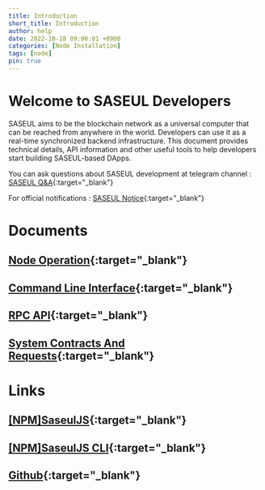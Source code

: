 ```yaml
---
title: Introduction
short_title: Introduction
author: help
date: 2022-10-28 09:00:01 +0900
categories: [Node Installation]
tags: [node]
pin: true
---
```


Welcome to SASEUL Developers
============================

SASEUL aims to be the blockchain network as a universal computer that can be reached from anywhere in the world. Developers can use it as a real-time synchronized backend infrastructure. This document provides technical details, API information and other useful tools to help developers start building SASEUL-based DApps.

You can ask questions about SASEUL development at telegram channel : [SASEUL Q&A](https://t.me/+tHSKLYQeZCI2N2I1){:target="_blank"}

For official notifications : [SASEUL Notice](https://t.me/saseul_notice){:target="_blank"}

Documents
=========

[Node Operation](https://test.docs.saseul.com/posts/node-operation/){:target="_blank"}
---------------------------------------------------------------------------------------

[Command Line Interface](https://test.docs.saseul.com/posts/command-line-interface/){:target="_blank"}
-------------------------------------------------------------------------------------------------------

[RPC API](https://test.docs.saseul.com/posts/rpc-api/){:target="_blank"}
-------------------------------------------------------------------------

[System Contracts And Requests](https://test.docs.saseul.com/posts/system-contracts-and-requests/){:target="_blank"}
---------------------------------------------------------------------------------------------------------------------

Links
=====

[\[NPM\]SaseulJS](https://www.npmjs.com/package/saseul){:target="_blank"}
-----------------------------------------------------------------------------------------------

[\[NPM\]SaseulJS CLI](https://www.npmjs.com/package/saseul-js-cli){:target="_blank"}
-----------------------------------------------------------------------------------------------------------------

[Github](https://github.com/saseul){:target="_blank"}
-----------------------------------